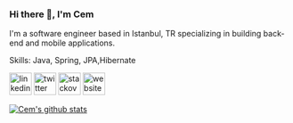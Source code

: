 ### Hi there 👋, I'm Cem
I'm a software engineer based in Istanbul, TR specializing in building back-end and mobile applications.

Skills: Java, Spring, JPA,Hibernate

[<img src='https://cdn.jsdelivr.net/npm/simple-icons@3.0.1/icons/linkedin.svg' alt='linkedin' height='40'>](https://www.linkedin.com/in/https://www.linkedin.com/in/cemberkecebi//)  [<img src='https://cdn.jsdelivr.net/npm/simple-icons@3.0.1/icons/twitter.svg' alt='twitter' height='40'>](https://twitter.com/https://twitter.com/cemberkecebi)  [<img src='https://cdn.jsdelivr.net/npm/simple-icons@3.0.1/icons/stackoverflow.svg' alt='stackoverflow' height='40'>](https://stackoverflow.com/users/9646716/cemthecebi)  [<img src='https://cdn.jsdelivr.net/npm/simple-icons@3.0.1/icons/icloud.svg' alt='website' height='40'>](https://www.cemcebi.com)  


[![Cem's github stats](https://github-readme-stats.vercel.app/api?username=cemthecebi&count_private=true&show_icons=true&theme=gotham)](https://github-readme-stats.vercel.app/api?username=cemthecebi&count_private=true&show_icons=true&theme=gotham)
